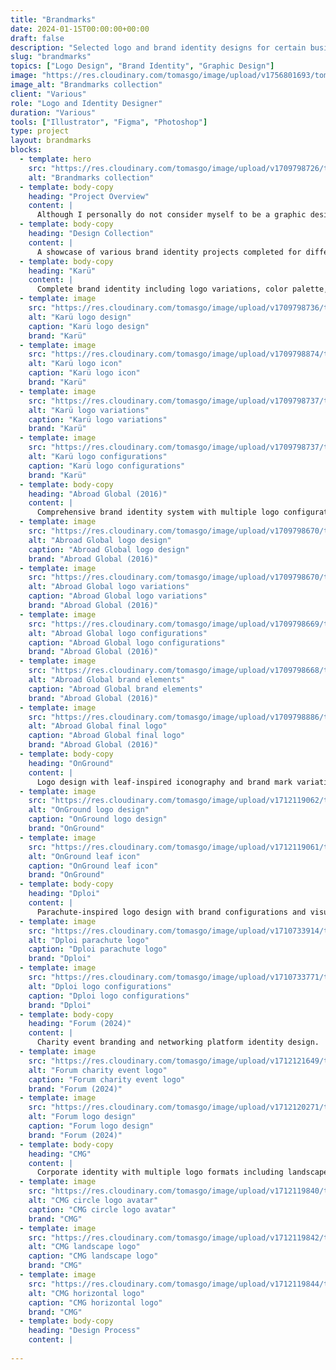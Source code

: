 ```yaml
---
title: "Brandmarks"
date: 2024-01-15T00:00:00+00:00
draft: false
description: "Selected logo and brand identity designs for certain businesses and groups."
slug: "brandmarks"
topics: ["Logo Design", "Brand Identity", "Graphic Design"]
image: "https://res.cloudinary.com/tomasgo/image/upload/v1756801693/tomas-master/img/brandmark-grey_xmsidt.png"
image_alt: "Brandmarks collection"
client: "Various"
role: "Logo and Identity Designer"
duration: "Various"
tools: ["Illustrator", "Figma", "Photoshop"]
type: project
layout: brandmarks
blocks:
  - template: hero
    src: "https://res.cloudinary.com/tomasgo/image/upload/v1709798726/tomas-master/img/brandmarks-thumb_xi6ilm.jpg"
    alt: "Brandmarks collection"
  - template: body-copy
    heading: "Project Overview"
    content: |
      Although I personally do not consider myself to be a graphic designer, here are some selected logo and brand identity designs for certain businesses and groups.
  - template: body-copy
    heading: "Design Collection"
    content: |
      A showcase of various brand identity projects completed for different clients and organizations.
  - template: body-copy
    heading: "Karü"
    content: |
      Complete brand identity including logo variations, color palette, and visual elements.
  - template: image
    src: "https://res.cloudinary.com/tomasgo/image/upload/v1709798736/tomas-master/img/karu_logo_1_wddd3x.png"
    alt: "Karü logo design"
    caption: "Karü logo design"
    brand: "Karü"
  - template: image
    src: "https://res.cloudinary.com/tomasgo/image/upload/v1709798874/tomas-master/img/karu_logo_2_rse154.jpg"
    alt: "Karü logo icon"
    caption: "Karü logo icon"
    brand: "Karü"
  - template: image
    src: "https://res.cloudinary.com/tomasgo/image/upload/v1709798737/tomas-master/img/karu_logo_3_o7hliu.png"
    alt: "Karü logo variations"
    caption: "Karü logo variations"
    brand: "Karü"
  - template: image
    src: "https://res.cloudinary.com/tomasgo/image/upload/v1709798737/tomas-master/img/karu_logo_4_jkbixo.png"
    alt: "Karü logo configurations"
    caption: "Karü logo configurations"
    brand: "Karü"
  - template: body-copy
    heading: "Abroad Global (2016)"
    content: |
      Comprehensive brand identity system with multiple logo configurations and applications.
  - template: image
    src: "https://res.cloudinary.com/tomasgo/image/upload/v1709798670/tomas-master/img/ag_logo_1_hrlyr1.jpg"
    alt: "Abroad Global logo design"
    caption: "Abroad Global logo design"
    brand: "Abroad Global (2016)"
  - template: image
    src: "https://res.cloudinary.com/tomasgo/image/upload/v1709798670/tomas-master/img/ag_logo_2_jiw1hr.jpg"
    alt: "Abroad Global logo variations"
    caption: "Abroad Global logo variations"
    brand: "Abroad Global (2016)"
  - template: image
    src: "https://res.cloudinary.com/tomasgo/image/upload/v1709798669/tomas-master/img/ag_logo_3_po0ihg.png"
    alt: "Abroad Global logo configurations"
    caption: "Abroad Global logo configurations"
    brand: "Abroad Global (2016)"
  - template: image
    src: "https://res.cloudinary.com/tomasgo/image/upload/v1709798668/tomas-master/img/ag_logo_4_crzq7k.png"
    alt: "Abroad Global brand elements"
    caption: "Abroad Global brand elements"
    brand: "Abroad Global (2016)"
  - template: image
    src: "https://res.cloudinary.com/tomasgo/image/upload/v1709798886/tomas-master/img/ag_logo_5_j4x9pq.png"
    alt: "Abroad Global final logo"
    caption: "Abroad Global final logo"
    brand: "Abroad Global (2016)"
  - template: body-copy
    heading: "OnGround"
    content: |
      Logo design with leaf-inspired iconography and brand mark variations.
  - template: image
    src: "https://res.cloudinary.com/tomasgo/image/upload/v1712119062/tomas-master/img/Logo8x_vgvhcv.jpg"
    alt: "OnGround logo design"
    caption: "OnGround logo design"
    brand: "OnGround"
  - template: image
    src: "https://res.cloudinary.com/tomasgo/image/upload/v1712119061/tomas-master/img/og_leaf_8x_gzmolv.png"
    alt: "OnGround leaf icon"
    caption: "OnGround leaf icon"
    brand: "OnGround"
  - template: body-copy
    heading: "Dploi"
    content: |
      Parachute-inspired logo design with brand configurations and visual identity elements.
  - template: image
    src: "https://res.cloudinary.com/tomasgo/image/upload/v1710733914/tomas-master/img/dploi_parachute_ymipaz.jpg"
    alt: "Dploi parachute logo"
    caption: "Dploi parachute logo"
    brand: "Dploi"
  - template: image
    src: "https://res.cloudinary.com/tomasgo/image/upload/v1710733771/tomas-master/img/Dploi_logo_configs_ozsrbl.jpg"
    alt: "Dploi logo configurations"
    caption: "Dploi logo configurations"
    brand: "Dploi"
  - template: body-copy
    heading: "Forum (2024)"
    content: |
      Charity event branding and networking platform identity design.
  - template: image
    src: "https://res.cloudinary.com/tomasgo/image/upload/v1712121649/tomas-master/img/AGCT_Charity_Event-squashed_kppbqr.png"
    alt: "Forum charity event logo"
    caption: "Forum charity event logo"
    brand: "Forum (2024)"
  - template: image
    src: "https://res.cloudinary.com/tomasgo/image/upload/v1712120271/tomas-master/img/forum_4x_jsg7ix.png"
    alt: "Forum logo design"
    caption: "Forum logo design"
    brand: "Forum (2024)"
  - template: body-copy
    heading: "CMG"
    content: |
      Corporate identity with multiple logo formats including landscape and circular configurations.
  - template: image
    src: "https://res.cloudinary.com/tomasgo/image/upload/v1712119840/tomas-master/img/Circle_Logo_Avatar_8x_srgypo.png"
    alt: "CMG circle logo avatar"
    caption: "CMG circle logo avatar"
    brand: "CMG"
  - template: image
    src: "https://res.cloudinary.com/tomasgo/image/upload/v1712119842/tomas-master/img/CMG_LANDSCAPE8x_hihfav.jpg"
    alt: "CMG landscape logo"
    caption: "CMG landscape logo"
    brand: "CMG"
  - template: image
    src: "https://res.cloudinary.com/tomasgo/image/upload/v1712119844/tomas-master/img/cmg-black-hor_4x_iq34iq.png"
    alt: "CMG horizontal logo"
    caption: "CMG horizontal logo"
    brand: "CMG"
  - template: body-copy
    heading: "Design Process"
    content: |
     
---
```

